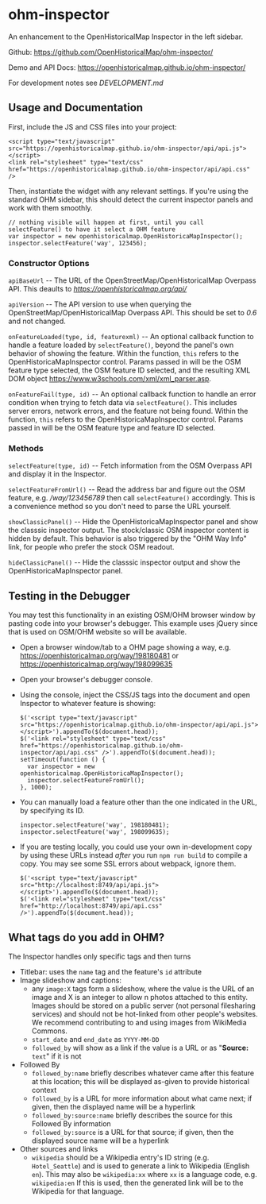 # ohm-inspector

An enhancement to the OpenHistoricalMap Inspector in the left sidebar.

Github: https://github.com/OpenHistoricalMap/ohm-inspector/

Demo and API Docs: https://openhistoricalmap.github.io/ohm-inspector/

For development notes see *DEVELOPMENT.md*


## Usage and Documentation

First, include the JS and CSS files into your project:

```
<script type="text/javascript" src="https://openhistoricalmap.github.io/ohm-inspector/api/api.js"></script>
<link rel="stylesheet" type="text/css" href="https://openhistoricalmap.github.io/ohm-inspector/api/api.css" />
```

Then, instantiate the widget with any relevant settings. If you're using the standard OHM sidebar, this should detect the current inspector panels and work with them smoothly.

```
// nothing visible will happen at first, until you call selectFeature() to have it select a OHM feature
var inspector = new openhistoricalmap.OpenHistoricaMapInspector();
inspector.selectFeature('way', 123456);
```


### Constructor Options

`apiBaseUrl` -- The URL of the OpenStreetMap/OpenHistoricalMap Overpass API. This deaults to *https://openhistoricalmap.org/api/*

`apiVersion` -- The API version to use when querying the OpenStreetMap/OpenHistoricalMap Overpass API. This should be set to *0.6* and not changed.

`onFeatureLoaded(type, id, featurexml)` -- An optional callback function to handle a feature loaded by `selectFeature()`, beyond the panel's own behavior of showing the feature. Within the function, `this` refers to the OpenHistoricaMapInspector control. Params passed in will be the OSM feature type selected, the OSM feature ID selected, and the resulting XML DOM object https://www.w3schools.com/xml/xml_parser.asp.

`onFeatureFail(type, id)` -- An optional callback function to handle an error condition when trying to fetch data via `selectFeature()`. This includes server errors, network errors, and the feature not being found. Within the function, `this` refers to the OpenHistoricaMapInspector control. Params passed in will be the OSM feature type and feature ID selected.


### Methods

`selectFeature(type, id)` -- Fetch information from the OSM Overpass API and display it in the Inspector.

`selectFeatureFromUrl()` -- Read the address bar and figure out the OSM feature, e.g. _/way/123456789_ then call `selectFeature()` accordingly. This is a convenience method so you don't need to parse the URL yourself.

`showClassicPanel()` -- Hide the OpenHistoricaMapInspector panel and show the classsic inspector output. The stock/classic OSM inspector content is hidden by default. This behavior is also triggered by the "OHM Way Info" link, for people who prefer the stock OSM readout.

`hideClassicPanel()` -- Hide the classsic inspector output and show the OpenHistoricaMapInspector panel.


## Testing in the Debugger

You may test this functionality in an existing OSM/OHM browser window by pasting code into your browser's debugger. This example uses jQuery since that is used on OSM/OHM website so will be available.

* Open a browser window/tab to a OHM page showing a way, e.g. https://openhistoricalmap.org/way/198180481 or https://openhistoricalmap.org/way/198099635

* Open your browser's debugger console.

* Using the console, inject the CSS/JS tags into the document and open Inspector to whatever feature is showing:
  ```
  $('<script type="text/javascript" src="https://openhistoricalmap.github.io/ohm-inspector/api/api.js"></script>').appendTo($(document.head));
  $('<link rel="stylesheet" type="text/css" href="https://openhistoricalmap.github.io/ohm-inspector/api/api.css" />').appendTo($(document.head));
  setTimeout(function () {
    var inspector = new openhistoricalmap.OpenHistoricaMapInspector();
    inspector.selectFeatureFromUrl();
  }, 1000);
  ```

* You can manually load a feature other than the one indicated in the URL, by specifying its ID.
  ```
  inspector.selectFeature('way', 198180481);
  inspector.selectFeature('way', 198099635);
  ```

* If you are testing locally, you could use your own in-development copy by using these URLs instead _after_ you run `npm run build` to compile a copy. You may see some SSL errors about webpack, ignore them.
  ```
  $('<script type="text/javascript" src="http://localhost:8749/api/api.js"></script>').appendTo($(document.head));
  $('<link rel="stylesheet" type="text/css" href="http://localhost:8749/api/api.css" />').appendTo($(document.head));
  ```

## What tags do you add in OHM?

The Inspector handles only specific tags and then turns 

- Titlebar: uses the `name` tag and the feature's `id` attribute
- Image slideshow and captions:
  - any `image:X` tags form a slideshow, where the value is the URL of an image and X is an integer to allow n photos attached to this entity. Images should be stored on a public server (not personal filesharing services) and should not be hot-linked from other people's websites. We recommend contributing to and using images from WikiMedia Commons.
  - `start_date` and `end_date` as `YYYY-MM-DD`
  - `followed_by` will show as a link if the value is a URL or as "**Source:** `text`" if it is not
- Followed By
  - `followed_by:name` briefly describes whatever came after this feature at this location; this will be displayed as-given to provide historical context
  - `followed_by` is a URL for more information about what came next; if given, then the displayed name will be a hyperlink
  - `followed_by:source:name` briefly describes the source for this Followed By information
  - `followed_by:source` is a URL for that source; if given, then the displayed source name will be a hyperlink
- Other sources and links
  - `wikipedia` should be a Wikipedia entry's ID string (e.g. `Hotel_Seattle`) and is used to generate a link to Wikipedia (English `en`). This may also be `wikipedia:xx` where `xx` is a language code, e.g. `wikipedia:en` If this is used, then the generated link will be to the Wikipedia for that language.
